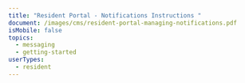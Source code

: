 ```yaml
---
title: "Resident Portal - Notifications Instructions "
document: /images/cms/resident-portal-managing-notifications.pdf
isMobile: false
topics:
  - messaging
  - getting-started
userTypes:
  - resident
---
```

